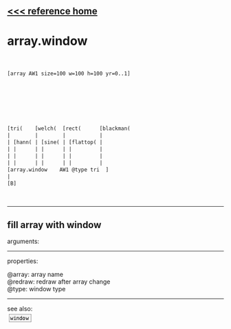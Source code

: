 [<<< reference home](ceammc_lib.md)
---

# array.window

```


[array AW1 size=100 w=100 h=100 yr=0..1]







[tri(    [welch(  [rect(      [blackman(
|        |        |           |
| [hann( | [sine( | [flattop( |
| |      | |      | |         |
| |      | |      | |         |
| |      | |      | |         |
[array.window    AW1 @type tri  ]
|
[B]

            
```
---
fill array with window
---
arguments:


---
properties:

@array: array name<br>
@redraw: redraw after array
            change<br>
@type: window type<br>

---
see also:<br>
[![window](img/object_window.png)](window.md)
